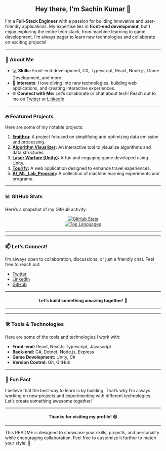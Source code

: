 

<h2 align="center">Hey there, I'm Sachin Kumar 👋</h2>

I'm a **Full-Stack Engineer** with a passion for building innovative and user-friendly applications. My expertise lies in **front-end development**, but I enjoy exploring the entire tech stack, from machine learning to game development. I’m always eager to learn new technologies and collaborate on exciting projects!

---

### 🚀 **About Me**
- 💻 **Skills:** Front-end development, C#, Typescript, React, Node.js,  Game Development, and more.
- 🌟 **Interests:** I love diving into new technologies, building web applications, and creating interactive experiences.
- 🌐 **Connect with Me:** Let’s collaborate or chat about tech! Reach out to me on [Twitter](https://twitter.com/dreadwing5) or [LinkedIn](https://www.linkedin.com/in/kysachin/).

---

### 🔥 **Featured Projects**
Here are some of my notable projects:

1. **[Emithru](https://github.com/dreadwing5/emithru):** A project focused on simplifying and optimizing data emission and processing.
2. **[Algorithm Visualizer](https://github.com/dreadwing5/algorithm-visualizer):** An interactive tool to visualize algorithms and data structures.
3. **[Laser Warfare (Unity)](https://github.com/dreadwing5/laser-warfare-unity):** A fun and engaging game developed using Unity.
4. **[Tourify](https://github.com/dreadwing5/Tourify):** A web application designed to enhance travel experiences.
5. **[AI_ML_Lab_Program](https://github.com/dreadwing5/AI_ML_Lab_Program):** A collection of machine learning experiments and programs.

---

### 📊 **GitHub Stats**
Here’s a snapshot of my GitHub activity:

<div align="center">

[![GitHub Stats](https://github-readme-stats.vercel.app/api?username=dreadwing5&theme=tokyonight&hide_border=true&show_icons=true&hide_title=true)](https://github.com/anuraghazra/github-readme-stats)  
[![Top Languages](https://github-readme-stats.vercel.app/api/top-langs/?username=dreadwing5&layout=compact&theme=tokyonight&hide_border=true)](https://github.com/anuraghazra/github-readme-stats)  

</div>

---

---

### 📫 **Let’s Connect!**
I’m always open to collaboration, discussions, or just a friendly chat. Feel free to reach out:

- [Twitter](https://twitter.com/dreadwing5)
- [LinkedIn](https://www.linkedin.com/in/kysachin/)
- [GitHub](https://github.com/dreadwing5)

---

<h4 align="center">
  Let’s build something amazing together! 🚀
</h4>

---


---

### 🛠 **Tools & Technologies**
Here are some of the tools and technologies I work with:

- **Front-end:** React, NextJs Typescript, Javascript  
- **Back-end:** C#, Dotnet, Node.js, Express
- **Game Development:** Unity, C#
- **Version Control:** Git, GitHub

---

### 📌 **Fun Fact**
I believe that the best way to learn is by building. That’s why I’m always working on new projects and experimenting with different technologies. Let’s create something awesome together!

---

<h4 align="center">
  Thanks for visiting my profile! 😄
</h4>

---

This README is designed to showcase your skills, projects, and personality while encouraging collaboration. Feel free to customize it further to match your style! 🚀
